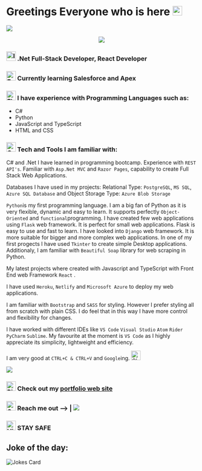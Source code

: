 
# Greetings Everyone who is here <img src="https://raw.githubusercontent.com/Tarikul-Islam-Anik/Animated-Fluent-Emojis/master/Emojis/Hand%20gestures/Heart%20Hands%20Medium-Light%20Skin%20Tone.png" alt="Heart Hands Medium-Light Skin Tone" width="25" height="25" />

<img src="https://user-images.githubusercontent.com/73097560/115834477-dbab4500-a447-11eb-908a-139a6edaec5c.gif">

<p align="center">
  <a href="https://github.com/DenverCoder1/readme-typing-svg"><img src="https://readme-typing-svg.herokuapp.com?font=Time+New+Roman&color=cyan&size=25&center=true&vCenter=true&width=600&height=100&lines=I+am+Full+Stack+Developer..&hearts;++;Self-taught+Programmer,;Economics+and+Business+Graduate,;Active+Learner/Researcher,;Love+to+learn+new+stuffs..<3"></a>
</p>

### <img src="https://raw.githubusercontent.com/Tarikul-Islam-Anik/Animated-Fluent-Emojis/master/Emojis/Hand%20gestures/Index%20Pointing%20Up.png" alt="Index Pointing Up" width="25" height="25" /> .Net Full-Stack Developer, React Developer
### <img src="https://raw.githubusercontent.com/Tarikul-Islam-Anik/Animated-Fluent-Emojis/master/Emojis/Hand%20gestures/Eyes.png" alt="Eyes" width="25" height="25" />  Currently learning Salesforce and Apex
### <img src="https://raw.githubusercontent.com/Tarikul-Islam-Anik/Animated-Fluent-Emojis/master/Emojis/Hand%20gestures/Flexed%20Biceps.png" alt="Flexed Biceps" width="25" height="25" /> I have experience with Programming Languages such as:
* C#
* Python
* JavaScript and TypeScript
* HTML and CSS

### <img src="https://raw.githubusercontent.com/Tarikul-Islam-Anik/Animated-Fluent-Emojis/master/Emojis/Hand%20gestures/OK%20Hand.png" alt="OK Hand" width="25" height="25" /> Tech and Tools I am familiar with:

C# and .Net I have learned in programming bootcamp. Experience with `REST API's`. Familiar with  `Asp.Net MVC` and `Razor Pages`, capability to create Full Stack Web Applications. 

Databases I have used in my projects: Relational Type: `PostgreSQL`, `MS SQL`,  `Azure SQL Database` and Object Storage Type: `Azure Blob Storage`

`Python`is my first programming language. I am a big fan of Python as it is very flexible, 
dynamic and easy to learn. It supports perfectly `Object-Oriented` and `functional`programming. 
I have created few web applications using `Flask` web framework. It is perfect for small web applications. Flask is easy to use and fast to learn.
I have looked into `Django` web framework. It is more suitable for bigger and more complex web applications. In one of my first progects I have used `Tkinter` to create simple Desktop applications. Additionaly, I am familiar with `Beautiful Soap` library for web scraping in Python. 
 
My latest projects where created with Javascript and TypeScript with Front End web Framework `React` .

I have used  `Heroku`, `Netlify` and `Microsoft Azure` to deploy my web applications.

I am familiar with `Bootstrap` and `SASS` for styling. However I prefer styling all from scratch with plain CSS. I do feel that in this way I have more control and flexibility for changes.

I have worked with different IDEs like `VS Code` `Visual Studio` `Atom` `Rider` `PyCharm` `Sublime`. My favourite at the moment is `VS Code` as I highly appreciate its simplicity, lightweight and efficiency. 

I am very good at `CTRL+C & CTRL+V` and `Google`ing. <img src="https://raw.githubusercontent.com/Tarikul-Islam-Anik/Animated-Fluent-Emojis/master/Emojis/Hand%20gestures/Clapping%20Hands.png" alt="Clapping Hands" width="25" height="25" />

<img src="https://user-images.githubusercontent.com/73097560/115834477-dbab4500-a447-11eb-908a-139a6edaec5c.gif">

### <img src="https://raw.githubusercontent.com/Tarikul-Islam-Anik/Animated-Fluent-Emojis/master/Emojis/Hand%20gestures/Pinched%20Fingers.png" alt="Pinched Fingers" width="25" height="25" /> Check out my [portfolio web site](https://sabapolio.netlify.app/)
### <img src="https://raw.githubusercontent.com/Tarikul-Islam-Anik/Animated-Fluent-Emojis/master/Emojis/Hand%20gestures/Call%20Me%20Hand.png" alt="Call Me Hand" width="25" height="25" /> Reach me out --> |  [![](https://img.shields.io/badge/linkedin-%230077B5.svg?style=for-the-badge&logo=linkedin)](www.linkedin.com/in/santa-baltmane)
### <img src="https://raw.githubusercontent.com/Tarikul-Islam-Anik/Animated-Fluent-Emojis/master/Emojis/Hand%20gestures/Victory%20Hand.png" alt="Victory Hand" width="25" height="25" /> STAY SAFE

## Joke of the day:
![Jokes Card](https://readme-jokes.vercel.app/api)
